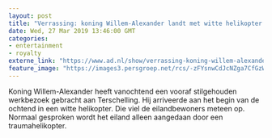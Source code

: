 ```yaml
---
layout: post
title: "Verrassing: koning Willem-Alexander landt met witte helikopter op Terschelling"
date: Wed, 27 Mar 2019 13:46:00 GMT
categories: 
- entertainment 
- royalty 
externe_link: "https://www.ad.nl/show/verrassing-koning-willem-alexander-landt-met-witte-helikopter-op-terschelling~a63d43c7/"
feature_image: "https://images3.persgroep.net/rcs/-zFYsnwCdJcNZga7CfGzWdgQqMc/diocontent/144277461/_fitwidth/400/?appId=21791a8992982cd8da851550a453bd7f&quality=0.7"
---
```


Koning Willem-Alexander heeft vanochtend een vooraf stilgehouden werkbezoek gebracht aan Terschelling. Hij arriveerde aan het begin van de ochtend in een witte helikopter. Die viel de eilandbewoners meteen op. Normaal gesproken wordt het eiland alleen aangedaan door een traumahelikopter.
